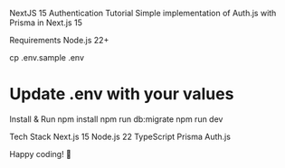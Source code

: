NextJS 15 Authentication Tutorial
Simple implementation of Auth.js with Prisma in Next.js 15

Requirements
Node.js 22+

cp .env.sample .env
# Update .env with your values
Install & Run
npm install
npm run db:migrate
npm run dev

Tech Stack
Next.js 15
Node.js 22
TypeScript
Prisma
Auth.js

Happy coding! 🚀
